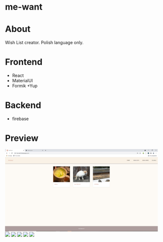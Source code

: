# me-want


# About
Wish List creator.
Polish language only. 

# Frontend
* React
* MaterialUI
* Formik +Yup

# Backend
* firebase
# Preview

<img src="me-want_1.jpg" align="center" >
<img src="me_want_2.jpg" align="center" >
<img src="me_want_3.jpg" align="center" >
<img src="me_want_4.jpg" align="center" >
<img src="me_want_5.jpg" align="center" >
<img src="me_want_6.jpg" align="center" >
